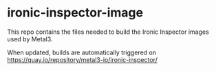 # ironic-inspector-image

This repo contains the files needed to build the Ironic Inspector images used by Metal3.

When updated, builds are automatically triggered on https://quay.io/repository/metal3-io/ironic-inspector/
